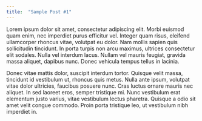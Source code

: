 ```yaml
---
title:  "Sample Post #1"
---
```


Lorem ipsum dolor sit amet, consectetur adipiscing elit. Morbi euismod quam enim, nec imperdiet purus efficitur vel. Integer quam risus, eleifend ullamcorper rhoncus vitae, volutpat eu dolor. Nam mollis sapien quis sollicitudin tincidunt. In porta turpis non arcu maximus, ultrices consectetur elit sodales. Nulla vel interdum lacus. Nullam vel mauris feugiat, gravida massa aliquet, dapibus nunc. Donec vehicula tempus tellus in lacinia. 

Donec vitae mattis dolor, suscipit interdum tortor. Quisque velit massa, tincidunt id vestibulum ut, rhoncus quis metus. Nulla ante ipsum, volutpat vitae dolor ultricies, faucibus posuere nunc. Cras luctus ornare mauris nec aliquet. In sed laoreet eros, semper tristique mi. Nunc vestibulum erat elementum justo varius, vitae vestibulum lectus pharetra. Quisque a odio sit amet velit congue commodo. Proin porta tristique leo, ut vestibulum nibh imperdiet in.

